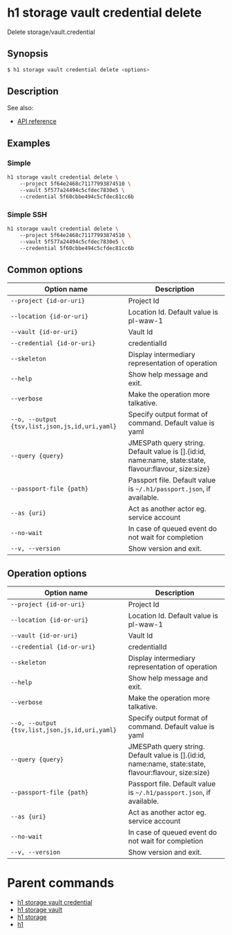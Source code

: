 
# h1 storage vault credential delete

Delete storage/vault.credential

## Synopsis

```bash
$ h1 storage vault credential delete <options>
```

## Description

See also:

* [API reference](https://api.hyperone.com/v2/docs#operation/storage_project_vault_credential_delete)

## Examples


### Simple

```bash
h1 storage vault credential delete \ 
	--project 5f64e2468c71177993874510 \ 
	--vault 5f577a24494c5cfdec7830e5 \ 
	--credential 5f60cbbe494c5cfdec81cc6b
```
### Simple SSH

```bash
h1 storage vault credential delete \ 
	--project 5f64e2468c71177993874510 \ 
	--vault 5f577a24494c5cfdec7830e5 \ 
	--credential 5f60cbbe494c5cfdec81cc6b
```

## Common options

| Option name                                        | Description                                                                                               |
| -------------------------------------------------- | --------------------------------------------------------------------------------------------------------- |
| ```--project {id-or-uri}```                        | Project Id                                                                                                |
| ```--location {id-or-uri}```                       | Location Id. Default value is pl-waw-1                                                                    |
| ```--vault {id-or-uri}```                          | Vault Id                                                                                                  |
| ```--credential {id-or-uri}```                     | credentialId                                                                                              |
| ```--skeleton```                                   | Display intermediary representation of operation                                                          |
| ```--help```                                       | Show help message and exit.                                                                               |
| ```--verbose```                                    | Make the operation more talkative.                                                                        |
| ```--o, --output {tsv,list,json,js,id,uri,yaml}``` | Specify output format of command. Default value is yaml                                                   |
| ```--query {query}```                              | JMESPath query string. Default value is [].\{id:id, name:name, state:state, flavour:flavour, size:size\}  |
| ```--passport-file {path}```                       | Passport file. Default value is ```~/.h1/passport.json```, if available.                                  |
| ```--as {uri}```                                   | Act as another actor eg. service account                                                                  |
| ```--no-wait```                                    | In case of queued event do not wait for completion                                                        |
| ```--v, --version```                               | Show version and exit.                                                                                    |

## Operation options

| Option name                                        | Description                                                                                               |
| -------------------------------------------------- | --------------------------------------------------------------------------------------------------------- |
| ```--project {id-or-uri}```                        | Project Id                                                                                                |
| ```--location {id-or-uri}```                       | Location Id. Default value is pl-waw-1                                                                    |
| ```--vault {id-or-uri}```                          | Vault Id                                                                                                  |
| ```--credential {id-or-uri}```                     | credentialId                                                                                              |
| ```--skeleton```                                   | Display intermediary representation of operation                                                          |
| ```--help```                                       | Show help message and exit.                                                                               |
| ```--verbose```                                    | Make the operation more talkative.                                                                        |
| ```--o, --output {tsv,list,json,js,id,uri,yaml}``` | Specify output format of command. Default value is yaml                                                   |
| ```--query {query}```                              | JMESPath query string. Default value is [].\{id:id, name:name, state:state, flavour:flavour, size:size\}  |
| ```--passport-file {path}```                       | Passport file. Default value is ```~/.h1/passport.json```, if available.                                  |
| ```--as {uri}```                                   | Act as another actor eg. service account                                                                  |
| ```--no-wait```                                    | In case of queued event do not wait for completion                                                        |
| ```--v, --version```                               | Show version and exit.                                                                                    |

# Parent commands

* [h1 storage vault credential](./../README.md)
* [h1 storage vault](./../../README.md)
* [h1 storage](./../../../README.md)
* [h1](./../../../../README.md)
